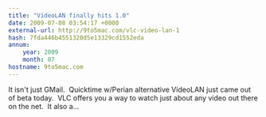 ```yaml
---
title: "VideoLAN finally hits 1.0"
date: 2009-07-08 03:54:17 +0000
external-url: http://9to5mac.com/vlc-video-lan-1
hash: 7fda446b4551320d5e13329cd1552eda
annum:
    year: 2009
    month: 07
hostname: 9to5mac.com
---
```


It isn't just GMail.  Quicktime w/Perian alternative VideoLAN just came out of beta today.  VLC offers you a way to watch just about any video out there on the net.  It also a...
